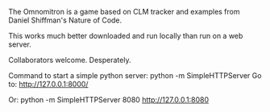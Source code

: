 The Omnomitron is a game based on CLM tracker and examples from Daniel Shiffman's Nature of Code.

This works much better downloaded and run locally than run on a web server.

Collaborators welcome. Desperately.

Command to start a simple python server:  python -m SimpleHTTPServer
Go to:  http://127.0.0.1:8000/

Or: python -m SimpleHTTPServer 8080
http://127.0.0.1:8080
